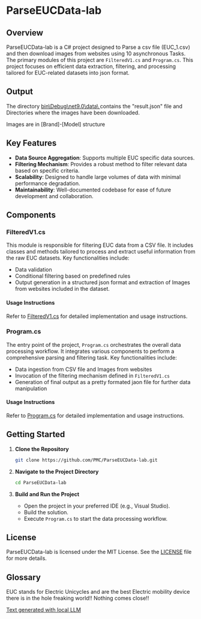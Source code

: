 # ParseEUCData-lab

## Overview

ParseEUCData-lab is a C# project designed to Parse a csv file (EUC_1.csv) and then download images from websites using 10 asynchronous Tasks. The primary modules of this project are `FilteredV1.cs` and `Program.cs`. This project focuses on efficient data extraction, filtering, and processing tailored for EUC-related datasets into json format.

## Output
The directory <ins> bin\Debug\net9.0\data\ </ins> contains the "result.json" file and Directories where the images have
been downloaded. 

Images are in [Brand]-[Model] structure

## Key Features
- **Data Source Aggregation**: Supports multiple EUC specific data sources.
- **Filtering Mechanism**: Provides a robust method to filter relevant data based on specific criteria.
- **Scalability**: Designed to handle large volumes of data with minimal performance degradation.
- **Maintainability**: Well-documented codebase for ease of future development and collaboration.

## Components

### FilteredV1.cs
This module is responsible for filtering EUC data from a CSV file. It includes classes and methods tailored to process and extract useful information from the raw EUC datasets. Key functionalities include:
- Data validation
- Conditional filtering based on predefined rules
- Output generation in a structured json format and extraction of Images from websites included in the dataset.

#### Usage Instructions
Refer to [FilteredV1.cs](https://raw.githubusercontent.com/PMC/ParseEUCData-lab/refs/heads/master/FilteredV1.cs) for detailed implementation and usage instructions.

### Program.cs
The entry point of the project, `Program.cs` orchestrates the overall data processing workflow. It integrates various components to perform a comprehensive parsing and filtering task. Key functionalities include:
- Data ingestion from CSV file and Images from websites
- Invocation of the filtering mechanism defined in `FilteredV1.cs`
- Generation of final output as a pretty formated jaon file for further data manipulation
#### Usage Instructions
Refer to [Program.cs](https://raw.githubusercontent.com/PMC/ParseEUCData-lab/refs/heads/master/Program.cs) for detailed implementation and usage instructions.

## Getting Started

1. **Clone the Repository**
   ```bash
   git clone https://github.com/PMC/ParseEUCData-lab.git
   ```

2. **Navigate to the Project Directory**
   ```bash
   cd ParseEUCData-lab
   ```

3. **Build and Run the Project**
   - Open the project in your preferred IDE (e.g., Visual Studio).
   - Build the solution.
   - Execute `Program.cs` to start the data processing workflow.

## License

ParseEUCData-lab is licensed under the MIT License. See the [LICENSE](LICENSE) file for more details.

## Glossary

EUC stands for Electric Unicycles and are the best Electric mobility device there is in the hole freaking world!! Nothing comes close!!

<ins>Text generated with local LLM</ins>
